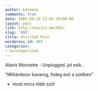 ```yaml
---
author: kalmanp
comments: true
date: 2005-09-19 21:05:15+00:00
layout: post
link: http://kavics.me/493/
slug: '493'
title: Untitled Post
wordpress_id: 493
categories:
- Uncategorized
---
```


Alanis Morisette - Unplugged..jol esik..




"Milliárdszor kavarog, hideg eső a szélben"   
- most nincs több szó!
